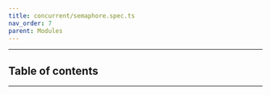 ```yaml
---
title: concurrent/semaphore.spec.ts
nav_order: 7
parent: Modules
---
```


---

<h2 class="text-delta">Table of contents</h2>

---

